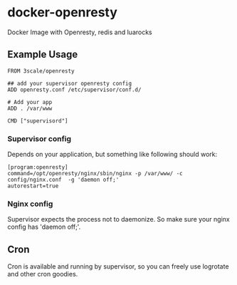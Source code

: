docker-openresty
================

Docker Image with Openresty, redis and luarocks


## Example Usage

    FROM 3scale/openresty
    
    ## add your supervisor openresty config
    ADD openresty.conf /etc/supervisor/conf.d/
    
    # Add your app
    ADD . /var/www
    
    CMD ["supervisord"]

### Supervisor config
Depends on your application, but something like following should work:

    [program:openresty]
    command=/opt/openresty/nginx/sbin/nginx -p /var/www/ -c config/nginx.conf  -g 'daemon off;'
    autorestart=true


### Nginx config
Supervisor expects the process not to daemonize. So make sure your nginx config has 'daemon off;'.

## Cron
Cron is available and running by supervisor, so you can freely use logrotate and other cron goodies.
